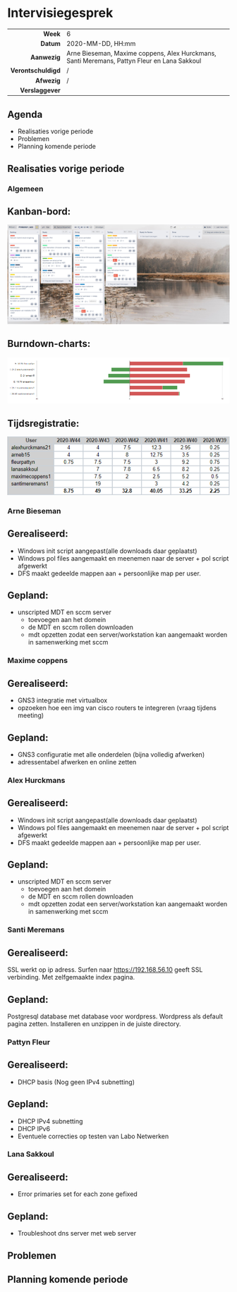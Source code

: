 # Intervisiegesprek

|                     |                   |
|--------------------:|:------------------|
|            **Week** | 6                 |
|           **Datum** | 2020-MM-DD, HH:mm |
|        **Aanwezig** | Arne Bieseman, Maxime coppens, Alex Hurckmans, Santi Meremans, Pattyn Fleur en Lana Sakkoul|
| **Verontschuldigd** | / |
|         **Afwezig** | / |
|    **Verslaggever** |                   |

## Agenda

- Realisaties vorige periode
- Problemen
- Planning komende periode

## Realisaties vorige periode



### Algemeen

## Kanban-bord:
![Kanban](Fotos/Kanban_W6.png)


## Burndown-charts:
![Burndown_Algemeen](Fotos/Burndown_Algemeen_W6.PNG)


## Tijdsregistratie:
![Tijdsregistratie](Fotos/Tijdsregistratie_W6.png)

### Arne Bieseman

## Gerealiseerd:
- Windows init script aangepast(alle downloads daar geplaatst)
- Windows pol files aangemaakt en meenemen naar de server + pol script afgewerkt
- DFS maakt gedeelde mappen aan + persoonlijke map per user.

## Gepland:
- unscripted MDT en sccm server
  - toevoegen aan het domein
  - de MDT en sccm rollen downloaden
  - mdt opzetten zodat een server/workstation kan aangemaakt worden in samenwerking met sccm

### Maxime coppens

## Gerealiseerd:
  - GNS3 integratie met virtualbox
  - opzoeken hoe een img van cisco routers te integreren (vraag tijdens meeting)

## Gepland:
  - GNS3 configuratie met alle onderdelen (bijna volledig afwerken)
  - adressentabel afwerken en online zetten

### Alex Hurckmans

## Gerealiseerd:
- Windows init script aangepast(alle downloads daar geplaatst)
- Windows pol files aangemaakt en meenemen naar de server + pol script afgewerkt
- DFS maakt gedeelde mappen aan + persoonlijke map per user.

## Gepland:
- unscripted MDT en sccm server
  - toevoegen aan het domein
  - de MDT en sccm rollen downloaden
  - mdt opzetten zodat een server/workstation kan aangemaakt worden in samenwerking met sccm

### Santi Meremans

## Gerealiseerd:
SSL werkt op ip adress. Surfen naar https://192.168.56.10 geeft SSL verbinding. Met zelfgemaakte index pagina.

## Gepland:
Postgresql database met database voor wordpress. Wordpress als default pagina zetten. Installeren en unzippen in de juiste directory.
### Pattyn Fleur

## Gerealiseerd:
- DHCP basis (Nog geen IPv4 subnetting)

## Gepland:
- DHCP IPv4 subnetting
- DHCP IPv6
- Eventuele correcties op testen van Labo Netwerken

### Lana Sakkoul

## Gerealiseerd:
 - Error primaries set for each zone gefixed
## Gepland:
 - Troubleshoot dns server met  web server

## Problemen

## Planning komende periode
